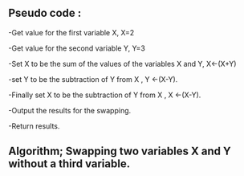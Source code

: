 ##  Pseudo code :
-Get value for the first variable X, X=2

-Get value for the second variable Y, Y=3 

-Set X to be the sum of the values of the variables X and Y, X←(X+Y)

-set Y to be the subtraction of Y from X , Y ←(X-Y).

-Finally set X to be the subtraction of Y from X , X ←(X-Y).

-Output the results for the swapping.

-Return results.


## Algorithm; Swapping two variables X and Y without a third variable.

